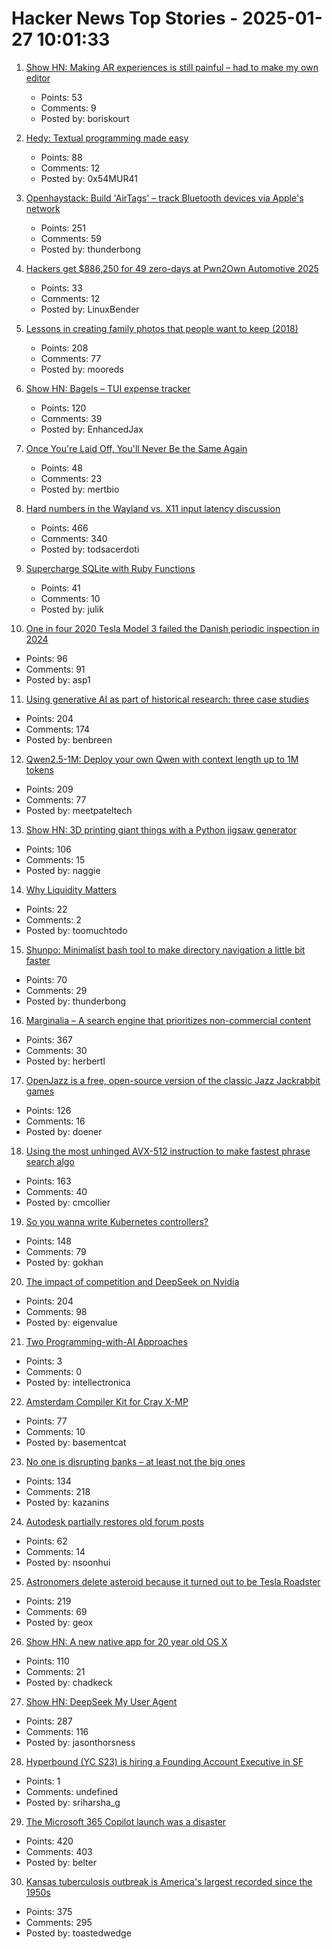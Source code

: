 # Hacker News Top Stories - 2025-01-27 10:01:33

1. [Show HN: Making AR experiences is still painful – had to make my own editor](https://ordinary.space/)
   - Points: 53
   - Comments: 9
   - Posted by: boriskourt

2. [Hedy: Textual programming made easy](https://www.hedy.org/)
   - Points: 88
   - Comments: 12
   - Posted by: 0x54MUR41

3. [Openhaystack: Build 'AirTags' – track Bluetooth devices via Apple's network](https://github.com/seemoo-lab/openhaystack)
   - Points: 251
   - Comments: 59
   - Posted by: thunderbong

4. [Hackers get $886,250 for 49 zero-days at Pwn2Own Automotive 2025](https://www.bleepingcomputer.com/news/security/hackers-get-886-250-for-49-zero-days-at-pwn2own-automotive-2025/)
   - Points: 33
   - Comments: 12
   - Posted by: LinuxBender

5. [Lessons in creating family photos that people want to keep (2018)](https://estherschindler.medium.com/the-old-family-photos-project-lessons-in-creating-family-photos-that-people-want-to-keep-ea3909129943)
   - Points: 208
   - Comments: 77
   - Posted by: mooreds

6. [Show HN: Bagels – TUI expense tracker](https://github.com/EnhancedJax/Bagels)
   - Points: 120
   - Comments: 39
   - Posted by: EnhancedJax

7. [Once You're Laid Off, You'll Never Be the Same Again](https://mertbulan.com/2025/01/26/once-you-are-laid-off-you-will-never-be-the-same-again/)
   - Points: 48
   - Comments: 23
   - Posted by: mertbio

8. [Hard numbers in the Wayland vs. X11 input latency discussion](https://mort.coffee/home/wayland-input-latency/)
   - Points: 466
   - Comments: 340
   - Posted by: todsacerdoti

9. [Supercharge SQLite with Ruby Functions](https://blog.julik.nl/2025/01/supercharge-sqlite-with-ruby-functions)
   - Points: 41
   - Comments: 10
   - Posted by: julik

10. [One in four 2020 Tesla Model 3 failed the Danish periodic inspection in 2024](https://fdm.dk/nyheder/bilist/2025-01-populaer-tesla-model-dumper-med-et-brag-til-syn)
   - Points: 96
   - Comments: 91
   - Posted by: asp1

11. [Using generative AI as part of historical research: three case studies](https://resobscura.substack.com/p/the-leading-ai-models-are-now-very)
   - Points: 204
   - Comments: 174
   - Posted by: benbreen

12. [Qwen2.5-1M: Deploy your own Qwen with context length up to 1M tokens](https://qwenlm.github.io/blog/qwen2.5-1m/)
   - Points: 209
   - Comments: 77
   - Posted by: meetpateltech

13. [Show HN: 3D printing giant things with a Python jigsaw generator](https://calbryant.uk/blog/3d-printing-giant-things-with-jigsaw-generator/)
   - Points: 106
   - Comments: 15
   - Posted by: naggie

14. [Why Liquidity Matters](https://www.hiive.com/market-reports/why-liquidity-matters-motivating-tech-talent)
   - Points: 22
   - Comments: 2
   - Posted by: toomuchtodo

15. [Shunpo: Minimalist bash tool to make directory navigation a little bit faster](https://github.com/egurapha/Shunpo)
   - Points: 70
   - Comments: 29
   - Posted by: thunderbong

16. [Marginalia – A search engine that prioritizes non-commercial content](https://marginalia-search.com/)
   - Points: 367
   - Comments: 30
   - Posted by: herbertl

17. [OpenJazz is a free, open-source version of the classic Jazz Jackrabbit games](https://alister.eu/jazz/oj/about.php)
   - Points: 126
   - Comments: 16
   - Posted by: doener

18. [Using the most unhinged AVX-512 instruction to make fastest phrase search algo](https://gab-menezes.github.io/2025/01/13/using-the-most-unhinged-avx-512-instruction-to-make-the-fastest-phrase-search-algo.html)
   - Points: 163
   - Comments: 40
   - Posted by: cmcollier

19. [So you wanna write Kubernetes controllers?](https://ahmet.im/blog/controller-pitfalls/)
   - Points: 148
   - Comments: 79
   - Posted by: gokhan

20. [The impact of competition and DeepSeek on Nvidia](https://youtubetranscriptoptimizer.com/blog/05_the_short_case_for_nvda)
   - Points: 204
   - Comments: 98
   - Posted by: eigenvalue

21. [Two Programming-with-AI Approaches](https://everything.intellectronica.net/p/two-programming-with-ai-approaches)
   - Points: 3
   - Comments: 0
   - Posted by: intellectronica

22. [Amsterdam Compiler Kit for Cray X-MP](https://github.com/kej715/ack)
   - Points: 77
   - Comments: 10
   - Posted by: basementcat

23. [No one is disrupting banks – at least not the big ones](https://www.popularfintech.com/p/no-one-is-disrupting-banks)
   - Points: 134
   - Comments: 218
   - Posted by: kazanins

24. [Autodesk partially restores old forum posts](https://forums.autodesk.com/t5/community-announcements/update-on-archiving-idea-boards-and-forums/td-p/13276594)
   - Points: 62
   - Comments: 14
   - Posted by: nsoonhui

25. [Astronomers delete asteroid because it turned out to be Tesla Roadster](https://www.astronomy.com/science/astronomers-just-deleted-an-asteroid-because-it-turned-out-to-be-elon-musks-tesla-roadster/)
   - Points: 219
   - Comments: 69
   - Posted by: geox

26. [Show HN: A new native app for 20 year old OS X](https://uppercut.chadbibler.com)
   - Points: 110
   - Comments: 21
   - Posted by: chadkeck

27. [Show HN: DeepSeek My User Agent](https://www.jasonthorsness.com/20)
   - Points: 287
   - Comments: 116
   - Posted by: jasonthorsness

28. [Hyperbound (YC S23) is hiring a Founding Account Executive in SF](https://www.ycombinator.com/companies/hyperbound/jobs/c3NkW7d-founding-full-cycle-account-executive-in-sf)
   - Points: 1
   - Comments: undefined
   - Posted by: sriharsha_g

29. [The Microsoft 365 Copilot launch was a disaster](https://www.zdnet.com/home-and-office/work-life/the-microsoft-365-copilot-launch-was-a-total-disaster/)
   - Points: 420
   - Comments: 403
   - Posted by: belter

30. [Kansas tuberculosis outbreak is America's largest recorded since the 1950s](https://www.cjonline.com/story/news/politics/government/2025/01/24/kansas-tuberculosis-outbreak-is-largest-in-recorded-history-in-u-s/77881467007/)
   - Points: 375
   - Comments: 295
   - Posted by: toastedwedge


